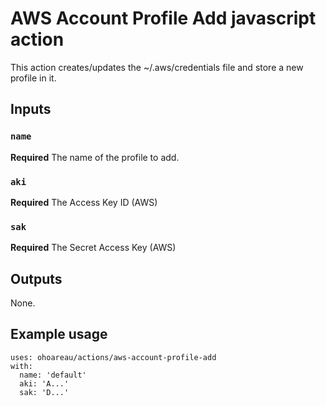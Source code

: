 # AWS Account Profile Add javascript action

This action creates/updates the ~/.aws/credentials file and store a new profile in it.

## Inputs

### `name`

**Required** The name of the profile to add.

### `aki`

**Required** The Access Key ID (AWS)

### `sak`

**Required** The Secret Access Key (AWS)

## Outputs

None.

## Example usage

    uses: ohoareau/actions/aws-account-profile-add
    with:
      name: 'default'
      aki: 'A...'
      sak: 'D...'